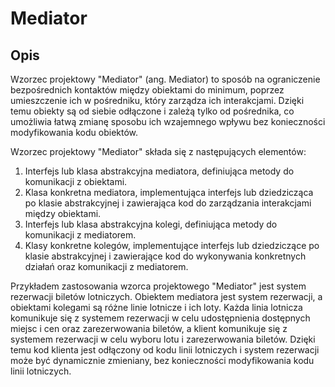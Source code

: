 # Mediator
## Opis
Wzorzec projektowy "Mediator" (ang. Mediator) to sposób na ograniczenie bezpośrednich kontaktów między obiektami do minimum, poprzez umieszczenie ich w pośredniku, który zarządza ich interakcjami. Dzięki temu obiekty są od siebie odłączone i zależą tylko od pośrednika, co umożliwia łatwą zmianę sposobu ich wzajemnego wpływu bez konieczności modyfikowania kodu obiektów.

Wzorzec projektowy "Mediator" składa się z następujących elementów:
1. Interfejs lub klasa abstrakcyjna mediatora, definiująca metody do komunikacji z obiektami.
2. Klasa konkretna mediatora, implementująca interfejs lub dziedzicząca po klasie abstrakcyjnej i zawierająca kod do zarządzania interakcjami między obiektami.
3. Interfejs lub klasa abstrakcyjna kolegi, definiująca metody do komunikacji z mediatorem.
4. Klasy konkretne kolegów, implementujące interfejs lub dziedziczące po klasie abstrakcyjnej i zawierające kod do wykonywania konkretnych działań oraz komunikacji z mediatorem.

Przykładem zastosowania wzorca projektowego "Mediator" jest system rezerwacji biletów lotniczych. Obiektem mediatora jest system rezerwacji, a obiektami kolegami są różne linie lotnicze i ich loty. Każda linia lotnicza komunikuje się z systemem rezerwacji w celu udostępnienia dostępnych miejsc i cen oraz zarezerwowania biletów, a klient komunikuje się z systemem rezerwacji w celu wyboru lotu i zarezerwowania biletów. Dzięki temu kod klienta jest odłączony od kodu linii lotniczych i system rezerwacji może być dynamicznie zmieniany, bez konieczności modyfikowania kodu linii lotniczych.